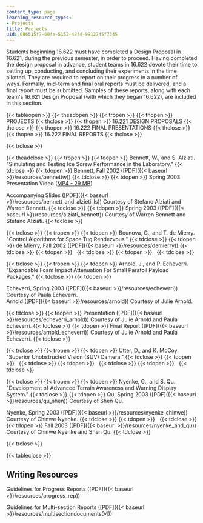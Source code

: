 ```yaml
---
content_type: page
learning_resource_types:
- Projects
title: Projects
uid: 086515f7-604e-5152-48f4-9912745f7345
---
```


Students beginning 16.622 must have completed a Design Proposal in 16.621, during the previous semester, in order to proceed. Having completed the design proposal in advance, student teams in 16.622 devote their time to setting up, conducting, and concluding their experiments in the time allotted. They are required to report on their progress in a number of ways. Formally, mid-term and final oral reports must be delivered, and a final report must be submitted. Samples of these reports, along with each team's 16.621 Design Proposal (with which they began 16.622), are included in this section.

{{< tableopen >}}
{{< theadopen >}}
{{< tropen >}}
{{< thopen >}}
PROJECTS
{{< thclose >}}
{{< thopen >}}
16.221 DESIGN PROPOSALS
{{< thclose >}}
{{< thopen >}}
16.222 FINAL PRESENTATIONS
{{< thclose >}}
{{< thopen >}}
16.222 FINAL REPORTS
{{< thclose >}}

{{< trclose >}}

{{< theadclose >}}
{{< tropen >}}
{{< tdopen >}}
Bennett, W., and S. Alziati. "Simulating and Testing Ice Screw Performance in the Laboratory."
{{< tdclose >}}
{{< tdopen >}}
Bennett, Fall 2002 ([PDF]({{< baseurl >}}/resources/bennettw))
{{< tdclose >}}
{{< tdopen >}}
Spring 2003  
Presentation Video ([MP4 - 29 MB](https://archive.org/download/MIT16.662F03/mit16622abPresMay03-220k.mp4))  
  
Accompanying Slides ([PDF]({{< baseurl >}}/resources/bennett_and_alzieti_ls)) Courtesy of Stefano Alziati and Warren Bennett.
{{< tdclose >}}
{{< tdopen >}}
Spring 2003 ([PDF]({{< baseurl >}}/resources/alziati_bennett)) Courtesy of Warren Bennett and Stefano Alziati.
{{< tdclose >}}

{{< trclose >}}
{{< tropen >}}
{{< tdopen >}}
Bounova, G., and T. de Mierry. "Control Algorithms for Space Tug Rendezvous."
{{< tdclose >}}
{{< tdopen >}}
de Mierry, Fall 2002 ([PDF]({{< baseurl >}}/resources/demierry))
{{< tdclose >}}
{{< tdopen >}}
 
{{< tdclose >}}
{{< tdopen >}}
 
{{< tdclose >}}

{{< trclose >}}
{{< tropen >}}
{{< tdopen >}}
Arnold, J., and P. Echeverri. "Expandable Foam Impact Attenuation For Small Parafoil Payload Packages."
{{< tdclose >}}
{{< tdopen >}}


Echeverri, Spring 2003 ([PDF]({{< baseurl >}}/resources/echeverri)) Courtesy of Paula Echeverri.  
Arnold ([PDF]({{< baseurl >}}/resources/arnold)) Courtesy of Julie Arnold.


{{< tdclose >}}
{{< tdopen >}}
Presentation ([PDF]({{< baseurl >}}/resources/echeverri_arnold)) Courtesy of Julie Arnold and Paula Echeverri.
{{< tdclose >}}
{{< tdopen >}}
Final Report ([PDF]({{< baseurl >}}/resources/arnold_echeverri)) Courtesy of Julie Arnold and Paula Echeverri.
{{< tdclose >}}

{{< trclose >}}
{{< tropen >}}
{{< tdopen >}}
Utter, D., and K. McCoy. "Superior Unobstructed Vision (SUV) Camera."
{{< tdclose >}}
{{< tdopen >}}
 
{{< tdclose >}}
{{< tdopen >}}
 
{{< tdclose >}}
{{< tdopen >}}
 
{{< tdclose >}}

{{< trclose >}}
{{< tropen >}}
{{< tdopen >}}
Nyenke, C., and S. Qu. "Development of Advanced Terrain Awareness and Warning Display System."
{{< tdclose >}}
{{< tdopen >}}
Qu, Spring 2003 ([PDF]({{< baseurl >}}/resources/qu_shen)) Courtesy of Shen Qu.  
  
Nyenke, Spring 2003 ([PDF]({{< baseurl >}}/resources/nyenke_chinwe)) Courtesy of Chinwe Nyenke.
{{< tdclose >}}
{{< tdopen >}}
 
{{< tdclose >}}
{{< tdopen >}}
Fall 2003 ([PDF]({{< baseurl >}}/resources/nyenke_and_qu)) Courtesy of Chinwe Nyenke and Shen Qu.
{{< tdclose >}}

{{< trclose >}}

{{< tableclose >}}

Writing Resources
-----------------

Guidelines for Progress Reports ([PDF]({{< baseurl >}}/resources/progress_rep))

Guidelines for Multi-section Reports ([PDF]({{< baseurl >}}/resources/multisectiondocuments04))